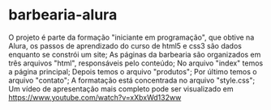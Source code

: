 # barbearia-alura
O projeto é parte da formação "iniciante em programação", que obtive na Alura, os passos de aprendizado do curso de html5 e css3 são dados enquanto se constrói um site;
As páginas da barbearia são organizados em três arquivos "html", responsáveis pelo conteúdo;
  No arquivo "index" temos a página principal;
  Depois temos o arquivo "produtos";
  Por último temos o arquivo "contato";
A formatação está concentrada no arquivo "style.css";
Um vídeo de apresentação mais completo pode ser visualizado em <https://www.youtube.com/watch?v=xXbxWd132ww>
